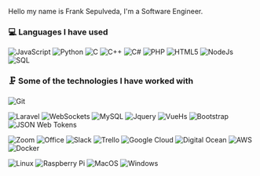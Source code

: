 Hello my name is Frank Sepulveda, I'm a Software Engineer.

<!--https://simpleicons.org/?q=raspb -->
<!-- https://shields.io/ -->
### 💻 Languages I have used
![JavaScript](https://img.shields.io/badge/-JavaScript-333333?style=flat&logo=javascript)
![Python](https://img.shields.io/badge/-Python-333333?style=flat&logo=python)
![C](https://img.shields.io/badge/-C-333333?style=flat&logo=C)
![C++](https://img.shields.io/badge/-C++-333333?style=flat&logo=c%2B%2B)
![C#](https://img.shields.io/badge/-C#-333333?style=flat&logo=C#)
![PHP](https://img.shields.io/badge/-PHP-333333?style=flat&logo=PHP)
![HTML5](https://img.shields.io/badge/-HTML5-333333?style=flat&logo=html5)
![NodeJs](https://img.shields.io/badge/-nodejs-333333?style=flat&logo=nodejs)
![SQL](https://img.shields.io/badge/-SQL-333333?style=flat&logo=postgresql)

### 🗜 Some of the technologies I have worked with
![Git](https://img.shields.io/badge/-Git-333333?style=flat&logo=git&logoColor=F05032)

![Laravel](https://img.shields.io/badge/-Laravel-333333?style=flat&logo=Laravel)
![WebSockets](https://img.shields.io/badge/-Websockets-333333?style=flat&logo=Websockets)
![MySQL](https://img.shields.io/badge/-MySQL-333333?style=flat&logo=MySQL)
![Jquery](https://img.shields.io/badge/-Jquery-333333?style=flat&logo=Jquery)
![VueHs](https://img.shields.io/badge/-Vuejs-333333?style=flat&logo=VueJs)
![Bootstrap](https://img.shields.io/badge/-Bootstrap-333333?style=flat&logo=Bootstrap)
![JSON Web Tokens](https://img.shields.io/badge/-JSON%20Web%20Tokens-333333?style=flat&logo=JSON%20Web%20Tokens&logoColor=000000)

![Zoom](https://img.shields.io/badge/-Zoom-333333?style=flat&logo=Zoom)
![Office](https://img.shields.io/badge/-Office-333333?style=flat&logo=Office)
![Slack](https://img.shields.io/badge/-Slack-333333?style=flat&logo=Slack)
![Trello](https://img.shields.io/badge/-Trello-333333?style=flat&logo=Trello)
![Google Cloud](https://img.shields.io/badge/-Google%20Cloud-333333?style=flat&logo=Google%20Cloud)
![Digital Ocean](https://img.shields.io/badge/-Digital%20Ocean-333333?style=flat&logo=Digital%20Ocean)
![AWS](http://img.shields.io/badge/-AWS-333333?style=flat&logo=Amazon)
![Docker](http://img.shields.io/badge/-Docker-333333?style=flat&logo=Docker)

![Linux](https://img.shields.io/badge/-Linux-333333?style=flat&logo=linux&logoColor=FCC624)
![Raspberry Pi](https://img.shields.io/badge/-Raspberry%20Pi-333333?style=flat&logo=Raspberry%20Pi&logoColor=C51A4A)
![MacOS](http://img.shields.io/badge/-Mac%20OS-333333?style=flat&logo=apple)
![Windows](http://img.shields.io/badge/-Windows-333333?style=flat&logo=windows)
